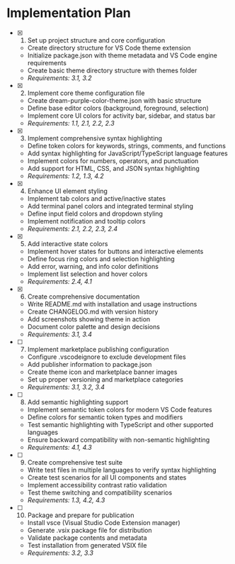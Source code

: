# Implementation Plan

- [x] 1. Set up project structure and core configuration

  - Create directory structure for VS Code theme extension
  - Initialize package.json with theme metadata and VS Code engine requirements
  - Create basic theme directory structure with themes folder
  - _Requirements: 3.1, 3.2_

- [x] 2. Implement core theme configuration file

  - Create dream-purple-color-theme.json with basic structure
  - Define base editor colors (background, foreground, selection)
  - Implement core UI colors for activity bar, sidebar, and status bar
  - _Requirements: 1.1, 2.1, 2.2, 2.3_

- [x] 3. Implement comprehensive syntax highlighting

  - Define token colors for keywords, strings, comments, and functions
  - Add syntax highlighting for JavaScript/TypeScript language features
  - Implement colors for numbers, operators, and punctuation
  - Add support for HTML, CSS, and JSON syntax highlighting
  - _Requirements: 1.2, 1.3, 4.2_

- [x] 4. Enhance UI element styling

  - Implement tab colors and active/inactive states
  - Add terminal panel colors and integrated terminal styling
  - Define input field colors and dropdown styling
  - Implement notification and tooltip colors
  - _Requirements: 2.1, 2.2, 2.3, 2.4_

- [x] 5. Add interactive state colors

  - Implement hover states for buttons and interactive elements
  - Define focus ring colors and selection highlighting
  - Add error, warning, and info color definitions
  - Implement list selection and hover colors
  - _Requirements: 2.4, 4.1_

- [x] 6. Create comprehensive documentation

  - Write README.md with installation and usage instructions
  - Create CHANGELOG.md with version history
  - Add screenshots showing theme in action
  - Document color palette and design decisions
  - _Requirements: 3.1, 3.4_

- [ ] 7. Implement marketplace publishing configuration

  - Configure .vscodeignore to exclude development files
  - Add publisher information to package.json
  - Create theme icon and marketplace banner images
  - Set up proper versioning and marketplace categories
  - _Requirements: 3.1, 3.2, 3.4_

- [ ] 8. Add semantic highlighting support

  - Implement semantic token colors for modern VS Code features
  - Define colors for semantic token types and modifiers
  - Test semantic highlighting with TypeScript and other supported languages
  - Ensure backward compatibility with non-semantic highlighting
  - _Requirements: 4.1, 4.3_

- [ ] 9. Create comprehensive test suite

  - Write test files in multiple languages to verify syntax highlighting
  - Create test scenarios for all UI components and states
  - Implement accessibility contrast ratio validation
  - Test theme switching and compatibility scenarios
  - _Requirements: 1.3, 4.2, 4.3_

- [ ] 10. Package and prepare for publication
  - Install vsce (Visual Studio Code Extension manager)
  - Generate .vsix package file for distribution
  - Validate package contents and metadata
  - Test installation from generated VSIX file
  - _Requirements: 3.2, 3.3_
